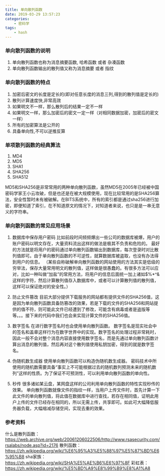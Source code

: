 ```yaml
---
title: 单向散列函数
date: 2019-03-29 13:57:23
categories: 
	- 密码学
tags:
	- hash
---
```


### 单向散列函数的说明
1. 单向散列函数也称为消息摘要函数, 哈希函数 或者 杂凑函数  
2. 单向散列函数输出的散列值又称为消息摘要 或者 指纹

### 单向散列函数的特点

1. 加密后密文的长度是定长的(即对任意长度的消息三列,得到的散列值是定长的)
2. 散列计算速度快,非常高效
3. 如果明文不一样，那么散列后的结果一定不一样
4. 如果明文一样，那么加密后的密文一定一样（对相同数据加密，加密后的密文一样）
5. 所有的加密算法是公开的
6. 具备单向性,不可以逆推反算

### 单项散列函数的经典算法
1. MD4 
2. MD5
3. SHA1
4. SHA256
5. SHA512  

MD5和SHA256是非常常用的两种单向散列函数，虽然MD5在2005年已经被中国密码学家王小云攻破，但是也还是在被大规模使用，现在比较常用的是SHA256算法，安全性暂时未有被破解。在BITS系统中，所有的索引都是通过sha256进行加密，即便知道了索引，在不知道原文的情况下，对知道者来说，也只是是一串无意义的字符串。
### 单向散列函数的常见应用场景
1. 数据库中保存用户密码
比如前段时间频频爆出一些公司的数据库被爆，用户的账户密码以明文存在，大量资料流出这样的做法是极其不负责和危险的。
最好的方法就是将用户的密码通过单向散列函数输出到数据库，每次登录时对比散列值即可。由于单向散列函数的不可逆性，就算数据库被盗取，也没有办法得到用户的信息。
（某些自称破解单向散列函数的网站使用的方法其实是低级的穷举法，保存大量常用明文的散列值，这样做是很愚蠢的。有很多方法可以应对，比如一种叫做“加盐”的常用方法，将用户的信息后面统一加上诸如$%*^&这样的字符，然后计算散列值存入数据库中，或者可以计算散列值的散列值，这样可以保证绝对的安全性。）

2. 防止文件篡改
目前大部分提供下载服务的网站都有提供文件的SHA256值，这是因为单向散列函数具备防篡改的效果，若是下载的文件的SHA256和网站提供的值不符，则可能此文件已经遭到了修改，可能含有病毒或者是盗版等等。。。接下来的代码中我们也会来实现计算文件的SHA256值。

3. 数字签名
在进行数字签名时也会使用单向散列函数。
数字签名是现实社会中的签名和盖章这样行为在数字世界中的实现。数字签名的处理过程非常耗时，因此一般不会对整个消息内容直接使用数字签名，而是先通过单向散列函数计算出消息的散列值，然后再对这个散列值使用私钥加密，得到的就是数字签名。

4. 伪随机数生成器
使用单向散列函数可以构造伪随机数生成器。
密码技术中所使用的随机数需要具备“事实上不可能根据过去的随机数列预测未来的随机数列”这样的性质。为了保证不可预测性，可以利用单向散列函数的单向性。

5. 秒传
很多诸如某云盘，某网盘这样的公司利用单向散列函数的特性实现秒传的效果。
单向散列函数就像文件的指纹一样，当用户上传文件时，首先计算一下此文件的单向散列值，将此值在数据库中进行查找，若存在相同值，证明此用户上传的文件已经存在相同的，所以无需上传，共享即可。如此可大幅降低服务器负载，大幅缩减存储空间，实现去重的效果。


### 参考资料
什么是散列函数：https://web.archive.org/web/20061206022506/http://www.rsasecurity.com/rsalabs/node.asp?id=2176
散列函数：https://zh.wikipedia.org/wiki/%E6%95%A3%E5%88%97%E5%87%BD%E6%95%B8
sha家族：https://zh.wikipedia.org/wiki/SHA%E5%AE%B6%E6%97%8F
彩虹表：https://zh.wikipedia.org/wiki/%E5%BD%A9%E8%99%B9%E8%A1%A8

